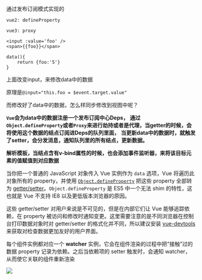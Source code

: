 通过发布订阅模式实现的

`vue2: defineProperty`

`vue3: proxy`





```
<input :value='foo' />
<span>{{foo}}</span>

data(){
	return {foo:'5'}
}
```

上面改变input，来修改data中的数据

原理是`@input="this.foo = $event.target.value"`



而修改好了data中的数据，怎么样同步修改到视图中呢？



**`Vue`会为data中的数据注册一个发布订阅中心Deps，**
**通过`Object.defineProperty`或者`Proxy`来进行劫持或者是代理，当getter的时候，会将使用这个数据的结点订阅进Deps的队列里面，**
**当更新data中的数据时，就触发了setter，会分发消息，通知队列里的所有结点，更新数据。**

**解析模板，当结点含有v-bind属性的时候，也会添加事件监听器，来将该目标元素的值赋值到对应数据**









当你把一个普通的 JavaScript 对象传入 Vue 实例作为 `data` 选项，Vue 将遍历此对象所有的 property，并使用 [`Object.defineProperty`](https://developer.mozilla.org/zh-CN/docs/Web/JavaScript/Reference/Global_Objects/Object/defineProperty) 把这些 property 全部转为 [getter/setter](https://developer.mozilla.org/zh-CN/docs/Web/JavaScript/Guide/Working_with_Objects#定义_getters_与_setters)。`Object.defineProperty` 是 ES5 中一个无法 shim 的特性，这也就是 Vue 不支持 IE8 以及更低版本浏览器的原因。

这些 getter/setter 对用户来说是不可见的，但是在内部它们让 Vue 能够追踪依赖，在 property 被访问和修改时通知变更。这里需要注意的是不同浏览器在控制台打印数据对象时对 getter/setter 的格式化并不同，所以建议安装 [vue-devtools](https://github.com/vuejs/vue-devtools) 来获取对检查数据更加友好的用户界面。

每个组件实例都对应一个 **watcher** 实例，它会在组件渲染的过程中把“接触”过的数据 property 记录为依赖。之后当依赖项的 setter 触发时，会通知 watcher，从而使它关联的组件重新渲染

![](https://cn.vuejs.org/images/data.png)